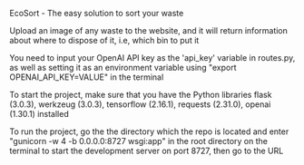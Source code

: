
EcoSort - The easy solution to sort your waste

Upload an image of any waste to the website, and it will return information about where to dispose of it, i.e, which bin to put it

You need to input your OpenAI API key as the 'api_key' variable in routes.py, as well as setting it as an environment variable using "export OPENAI_API_KEY=VALUE" in the terminal


To start the project, make sure that you have the Python libraries flask (3.0.3), werkzeug (3.0.3), tensorflow (2.16.1), requests (2.31.0), openai (1.30.1) installed

To run the project, go the the directory which the repo is located and enter "gunicorn -w 4 -b 0.0.0.0:8727 wsgi:app" in the root directory on the terminal to start the development server on port 8727, then go to the URL
